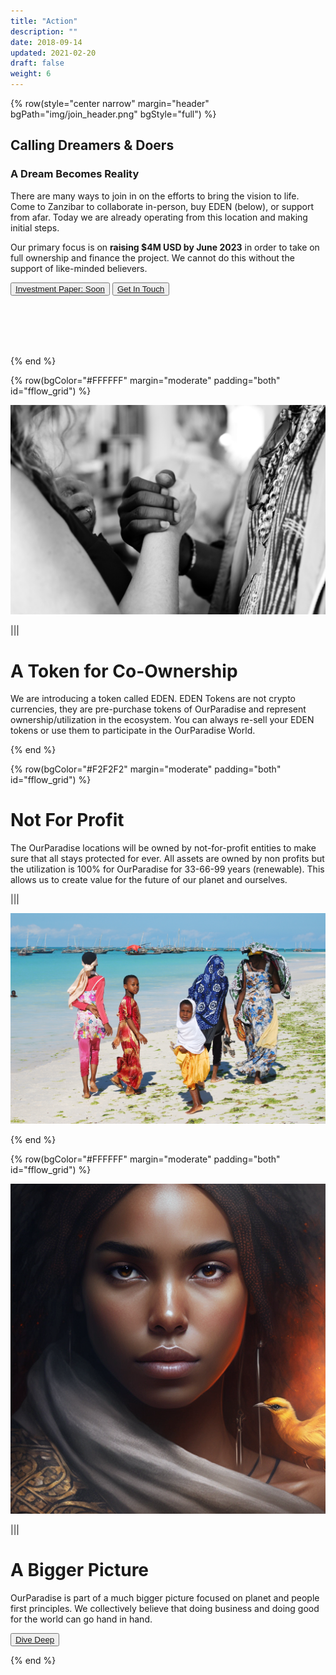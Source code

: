 ```yaml
---
title: "Action"
description: ""
date: 2018-09-14
updated: 2021-02-20
draft: false
weight: 6
---
```


{% row(style="center narrow" margin="header" bgPath="img/join_header.png" bgStyle="full") %}

## Calling Dreamers & Doers

### A Dream Becomes Reality

There are many ways to join in on the efforts to bring the vision to life. Come to Zanzibar to collaborate in-person, buy EDEN (below), or support from afar. Today we are already operating from this location and making initial steps.

Our primary focus is on **raising $4M USD by June 2023** in order to take on full ownership and finance the project. We cannot do this without the support of like-minded believers.

 <button>[Investment Paper: Soon]()</button>
 <button>[Get In Touch](https://docs.google.com/forms/d/e/1FAIpQLSe33Kz4pi3qnNtv115cgSnKCYHZTxZxtPoZKXbaBcWgNbd2qw/viewform)</button>

 <br>
 <br>
 <br>
 <br>

{% end %}

{% row(bgColor="#FFFFFF" margin="moderate" padding="both" id="fflow_grid") %}

![chumbe](img/token_ownership.jpg#large)

|||

# A Token for Co-Ownership

We are introducing a token called EDEN. EDEN Tokens are not crypto currencies, they are pre-purchase tokens of OurParadise and represent ownership/utilization in the ecosystem. You can always re-sell your EDEN tokens or use them to participate in the OurParadise World.

{% end %}

{% row(bgColor="#F2F2F2" margin="moderate" padding="both" id="fflow_grid") %}

# Not For Profit

The OurParadise locations will be owned by not-for-profit entities to make sure that all stays protected for ever. All assets are owned by non profits but the utilization is 100% for OurParadise for 33-66-99 years (renewable). This allows us to create value for the future of our planet and ourselves.

|||

![chumbe](img/nonprofit.jpg#large)

{% end %}

{% row(bgColor="#FFFFFF" margin="moderate" padding="both" id="fflow_grid") %}

![venture creator](img/ventures.png#large)

|||

# A Bigger Picture

OurParadise is part of a much bigger picture focused on planet and people first principles. We collectively believe that doing business and doing good for the world can go hand in hand.

<button>[Dive Deep](https://threefold.docsend.com/view/s/mqxhrmf5kyxj2jwd)</button>

{% end %}